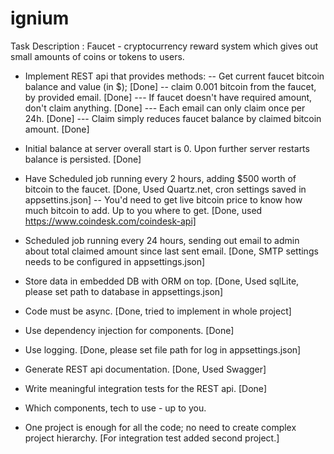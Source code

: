 # ignium
Task Description : Faucet - cryptocurrency reward system which gives out small amounts of coins or tokens to users.

- Implement REST api that provides methods:
-- Get current faucet bitcoin balance and value (in $); [Done]
-- claim 0.001 bitcoin from the faucet, by provided email. [Done]
--- If faucet doesn't have required amount, don't claim anything. [Done]
--- Each email can only claim once per 24h. [Done]
--- Claim simply reduces faucet balance by claimed bitcoin amount. [Done]

- Initial balance at server overall start is 0. Upon further server restarts balance is persisted. [Done]
- Have Scheduled job running every 2 hours, adding $500 worth of bitcoin to the faucet. [Done, Used Quartz.net, cron settings saved in appsettins.json]
-- You'd need to get live bitcoin price to know how much bitcoin to add. Up to you where to get. [Done, used https://www.coindesk.com/coindesk-api]
- Scheduled job running every 24 hours, sending out email to admin about total claimed amount since last sent email. [Done, SMTP settings needs to be configured in appsettings.json]

- Store data in embedded DB with ORM on top. [Done, Used sqlLite, please set path to database in appsettings.json]
- Code must be async. [Done, tried to implement in whole project]
- Use dependency injection for components. [Done]
- Use logging. [Done, please set file path for log in appsettings.json]
- Generate REST api documentation. [Done, Used Swagger]
- Write meaningful integration tests for the REST api. [Done]
- Which components, tech to use - up to you.
- One project is enough for all the code; no need to create complex project hierarchy. [For integration test added second project.]
